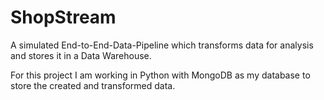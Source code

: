 # ShopStream

A simulated End-to-End-Data-Pipeline which transforms data for analysis and stores it in a Data Warehouse.

For this project I am working in Python with MongoDB as my database to store the created and transformed data.
